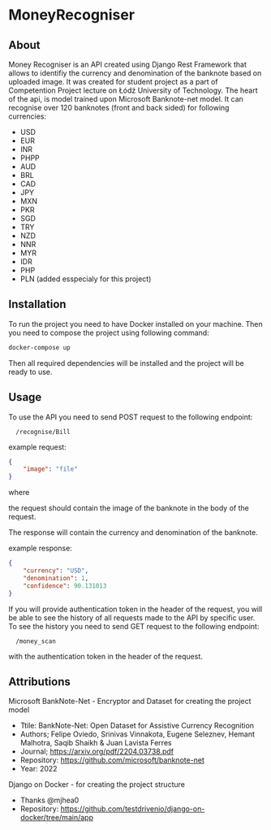 # MoneyRecogniser


## About

Money Recogniser is an API created using Django Rest Framework that allows to identifiy the currency and denomination of the banknote based on uploaded image.
It was created for student project as a part of Competention Project lecture on Łódź University of Technology.
The heart of the api, is model trained upon Microsoft Banknote-net model.
It can recognise over 120 banknotes (front and back sided) for following currencies:

- USD
- EUR
- INR
- PHPP
- AUD
- BRL
- CAD
- JPY
- MXN
- PKR
- SGD
- TRY
- NZD
- NNR
- MYR
- IDR
- PHP
- PLN (added esspecialy for this project)

## Installation

To run the project you need to have Docker installed on your machine.
Then you need to compose the project using following command:

```bash
docker-compose up
```

Then all required dependencies will be installed and the project will be ready to use.

## Usage

To use the API you need to send POST request to the following endpoint:

```
  /recognise/Bill
```
example request:
```json
{
    "image": "file"
}
```
where

the request should contain the image of the banknote in the body of the request.

The response will contain the currency and denomination of the banknote.

example response:
```json
{
    "currency": "USD",
    "denomination": 1,
    "confidence": 90.131013
}
```
If you will provide authentication token in the header of the request, you will be able to see the history of all requests made to the API by specific user.
To see the history you need to send GET request to the following endpoint:

```
  /money_scan
```
with the authentication token in the header of the request.

## Attributions

Microsoft BankNote-Net - Encryptor and Dataset for creating the project model

- Ttile: BankNote-Net: Open Dataset for Assistive Currency Recognition
- Authors; Felipe Oviedo, Srinivas Vinnakota, Eugene Seleznev, Hemant Malhotra, Saqib Shaikh & Juan Lavista Ferres
- Journal; https://arxiv.org/pdf/2204.03738.pdf
- Repository: https://github.com/microsoft/banknote-net
- Year: 2022

Django on Docker - for creating the project structure

- Thanks @mjhea0
- Repository: https://github.com/testdrivenio/django-on-docker/tree/main/app
